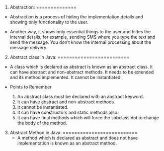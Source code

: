 1) Abstraction:
==============
  * Abstraction is a process of hiding the implementation details and showing only functionality to the user.

  * Another way, it shows only essential things to the user and hides the internal details, for example, sending SMS where you type the text and send the message. You don't know the internal processing about the message delivery.

2) Abstract class in Java:
=========================
  * A class which is declared as abstract is known as an abstract class. It can have abstract and non-abstract methods. It needs to be extended and its method implemented. It cannot be instantiated.

  * Points to Remember
     1. An abstract class must be declared with an abstract keyword.
     2. It can have abstract and non-abstract methods.
     3. It cannot be instantiated.
     4. It can have constructors and static methods also.
     5. It can have final methods which will force the subclass not to change the body of the method.

3) Abstract Method in Java:
==========================
   * A method which is declared as abstract and does not have implementation is known as an abstract method.